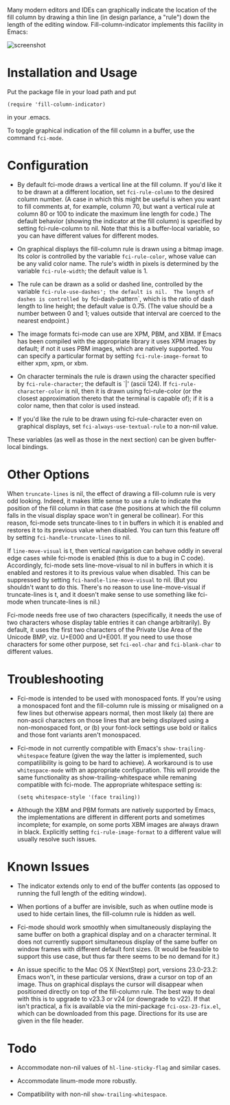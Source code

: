 Many modern editors and IDEs can graphically indicate the location of the
fill column by drawing a thin line (in design parlance, a "rule") down the
length of the editing window.  Fill-column-indicator implements this
facility in Emacs:

![screenshot](https://github.com/alpaker/Fill-Column-Indicator/raw/master/FciScreenshot.png)

Installation and Usage
======================

Put the package file in your load path and put

`(require 'fill-column-indicator)`

in your .emacs.

To toggle graphical indication of the fill column in a buffer, use the
command `fci-mode`.

Configuration
=============

* By default fci-mode draws a vertical line at the fill column.  If you'd
  like it to be drawn at a different location, set `fci-rule-column` to the
  desired column number.  (A case in which this might be useful is when you
  want to fill comments at, for example, column 70, but want a vertical rule
  at column 80 or 100 to indicate the maximum line length for code.)  The
  default behavior (showing the indicator at the fill column) is specified by
  setting fci-rule-column to nil.  Note that this is a buffer-local variable,
  so you can have different values for different modes.

* On graphical displays the fill-column rule is drawn using a bitmap
  image.  Its color is controlled by the variable `fci-rule-color`, whose
  value can be any valid color name.  The rule's width in pixels is
  determined by the variable `fci-rule-width`; the default value is 1.

* The rule can be drawn as a solid or dashed line, controlled by the variable
  `fci-rule-use-dashes'; the default is nil.  The length of dashes is
  controlled by `fci-dash-pattern`, which is the ratio of dash length to line
  height; the default value is 0.75.  (The value should be a number between 0
  and 1; values outside that interval are coerced to the nearest endpoint.)

* The image formats fci-mode can use are XPM, PBM, and XBM.  If Emacs has
  been compiled with the appropriate library it uses XPM images by default;
  if not it uses PBM images, which are natively supported.  You can specify a
  particular format by setting `fci-rule-image-format` to either xpm, xpm, or
  xbm.

* On character terminals the rule is drawn using the character specified by
  `fci-rule-character`; the default is \`|' (ascii 124).  If
  `fci-rule-character-color` is nil, then it is drawn using fci-rule-color
  (or the closest approximation thereto that the terminal is capable of); if
  it is a color name, then that color is used instead.

* If you'd like the rule to be drawn using fci-rule-character even on
  graphical displays, set `fci-always-use-textual-rule` to a non-nil value.

These variables (as well as those in the next section) can be given
buffer-local bindings.


Other Options
=============

When `truncate-lines` is nil, the effect of drawing a fill-column rule is
very odd looking. Indeed, it makes little sense to use a rule to indicate
the position of the fill column in that case (the positions at which the
fill column falls in the visual display space won't in general be
collinear).  For this reason, fci-mode sets truncate-lines to t in buffers
in which it is enabled and restores it to its previous value when
disabled.  You can turn this feature off by setting
`fci-handle-truncate-lines` to nil.

If `line-move-visual` is t, then vertical navigation can behave oddly in
several edge cases while fci-mode is enabled (this is due to a bug in C
code).  Accordingly, fci-mode sets line-move-visual to nil in buffers in
which it is enabled and restores it to its previous value when
disabled.  This can be suppressed by setting `fci-handle-line-move-visual`
to nil.  (But you shouldn't want to do this.  There's no reason to use
line-move-visual if truncate-lines is t, and it doesn't make sense to use
something like fci-mode when truncate-lines is nil.)

Fci-mode needs free use of two characters (specifically, it needs the use
of two characters whose display table entries it can change
arbitrarily).  By default, it uses the first two characters of the Private
Use Area of the Unicode BMP, viz. U+E000 and U+E001.  If you need to use
those characters for some other purpose, set `fci-eol-char` and
`fci-blank-char` to different values.

Troubleshooting
===============

* Fci-mode is intended to be used with monospaced fonts.  If you're using
  a monospaced font and the fill-column rule is missing or misaligned on a
  few lines but otherwise appears normal, then most likely (a) there are
  non-ascii characters on those lines that are being displayed using a
  non-monospaced font, or (b) your font-lock settings use bold or italics
  and those font variants aren't monospaced.

* Fci-mode in not currently compatible with Emacs's
  `show-trailing-whitespace` feature (given the way the latter is
  implemented, such compatilibility is going to be hard to achieve).  A
  workaround is to use `whitespace-mode` with an appropriate
  configuration.  This will provide the same functionality as
  show-trailing-whitespace while remaning compatible with fci-mode.  The
  appropriate whitespace setting is: 

      (setq whitespace-style '(face trailing))

* Although the XBM and PBM formats are natively supported by Emacs, the
  implementations are different in different ports and sometimes
  incomplete; for example, on some ports XBM images are always drawn in
  black.  Explicitly setting `fci-rule-image-format` to a different value
  will usually resolve such issues.

Known Issues
============

* The indicator extends only to end of the buffer contents (as opposed to
  running the full length of the editing window).

* When portions of a buffer are invisible, such as when outline mode is
  used to hide certain lines, the fill-column rule is hidden as
  well. 

* Fci-mode should work smoothly when simultaneously displaying the same
  buffer on both a graphical display and on a character terminal.  It does
  not currently support simultaneous display of the same buffer on window
  frames with different default font sizes. (It would be feasible to
  support this use case, but thus far there seems to be no demand for
  it.)

* An issue specific to the Mac OS X (NextStep) port, versions 23.0-23.2:
  Emacs won't, in these particular versions, draw a cursor on top of an
  image.  Thus on graphical displays the cursor will disappear when
  positioned directly on top of the fill-column rule.  The best way to deal
  with this is to upgrade to v23.3 or v24 (or downgrade to v22).  If that
  isn't practical, a fix is available via the mini-package `fci-osx-23-fix.el`,
  which can be downloaded from this page.  Directions for its use are given
  in the file header.

Todo
====

* Accommodate non-nil values of `hl-line-sticky-flag` and similar cases.

* Accommodate linum-mode more robustly.

* Compatibility with non-nil `show-trailing-whitespace`.

